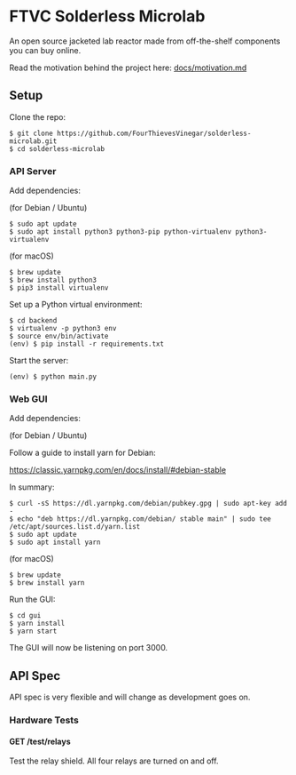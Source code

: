 # FTVC Solderless Microlab

An open source jacketed lab reactor made from off-the-shelf components you can buy online.

Read the motivation behind the project here: [docs/motivation.md](docs/motivation.md)

## Setup

Clone the repo:

```text
$ git clone https://github.com/FourThievesVinegar/solderless-microlab.git
$ cd solderless-microlab
```

### API Server

Add dependencies:

(for Debian / Ubuntu)

```text
$ sudo apt update
$ sudo apt install python3 python3-pip python-virtualenv python3-virtualenv
```

(for macOS)

```text
$ brew update
$ brew install python3
$ pip3 install virtualenv
```

Set up a Python virtual environment:

```text
$ cd backend
$ virtualenv -p python3 env
$ source env/bin/activate
(env) $ pip install -r requirements.txt
```

Start the server:

```text
(env) $ python main.py
```

### Web GUI

Add dependencies:

(for Debian / Ubuntu)

Follow a guide to install yarn for Debian:

https://classic.yarnpkg.com/en/docs/install/#debian-stable

In summary:

```text
$ curl -sS https://dl.yarnpkg.com/debian/pubkey.gpg | sudo apt-key add -
$ echo "deb https://dl.yarnpkg.com/debian/ stable main" | sudo tee /etc/apt/sources.list.d/yarn.list
$ sudo apt update
$ sudo apt install yarn
```

(for macOS)

```text
$ brew update
$ brew install yarn
```

Run the GUI:

```text
$ cd gui
$ yarn install
$ yarn start
```

The GUI will now be listening on port 3000.

## API Spec

API spec is very flexible and will change as development goes on.

### Hardware Tests

#### GET /test/relays

Test the relay shield. All four relays are turned on and off.
